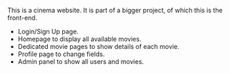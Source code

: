 This is a cinema website. It is part of a bigger project, of which this is the front-end.

 - Login/Sign Up page.
 - Homepage to display all available movies.
 - Dedicated movie pages to show details of each movie.
 - Profile page to change fields.
 - Admin panel to show all users and movies.

